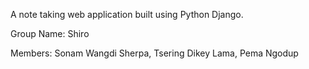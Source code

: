 A note taking web application built using Python Django.

Group Name: Shiro

Members:
Sonam Wangdi Sherpa,
Tsering Dikey Lama,
Pema Ngodup


 
